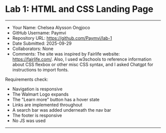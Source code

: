 # Lab 1: HTML and CSS Landing Page

---

- Your Name: Chelsea Alysson Ongjoco
- GitHub Username: Paymvi
- Repository URL: https://github.com/Paymvi/lab-1
- Date Submitted: 2025-09-29
- Collaborators: None
- Comments: The site was inspired by Fairlife website: https://fairlife.com/. Also, I used w3schools to reference information about CSS flexbox or other misc CSS syntax, and I asked Chatgpt for instructions to import fonts.

Requirements check:
- Navigation is responsive
- The Walmart Logo expands
- The "Learn more" button has a hover state
- Links are implemented throughout
- A search bar was added underneath the nav bar
- The footer is responsive
- No JS was used

---

